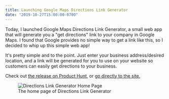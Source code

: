 ```yaml
---
title: Launching Google Maps Directions Link Generator
date: "2019-10-27T15:00:00-0700"
---
```


Today, I launched Google Maps Directions Link Generator, a small web app that will generate you a "get directions" link to your company in Google Maps. I found that Google provides no simple way to get a link like this, so I decided to whip up this simple web app!

It's pretty simple and to the point. Just enter your business address/desired location, and a link will be generated for you to use on your website so customers can easily get directions to your business.

Check out [the release on Product Hunt](https://www.producthunt.com/posts/google-maps-directions-link-generator), or [go directly to the site.](https://directionslinkgenerator.com)

<figure>
    <img src="./directions-link-generator.png" alt="Directions Link Generator Home Page"/>
    <figcaption>The home page of Directions Link Generator</figcaption>
</figure>
